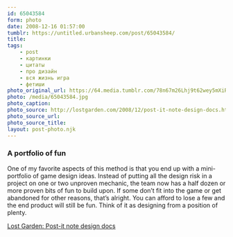 ```yaml
---
id: 65043584
form: photo
date: 2008-12-16 01:57:00
tumblr: https://untitled.urbansheep.com/post/65043584/
title:
tags:
    - post
    - картинки
    - цитаты
    - про дизайн
    - вся жизнь игра
    - фетиши
photo_original_url: https://64.media.tumblr.com/78n67m26Lhj9t62wey5mXiRTo1_400.jpg
photo: /media/65043584.jpg
photo_caption: 
photo_source: http://lostgarden.com/2008/12/post-it-note-design-docs.html
photo_source_url:
photo_source_title:
layout: post-photo.njk
---
```


<p><h3>A portfolio of fun</h3>
<p>One of my favorite aspects of this method is that you end up with a mini-portfolio of game design ideas. Instead of putting all the design risk in a project on one or two unproven mechanic, the team now has a half dozen or more proven bits of fun to build upon. If some don’t fit into the game or get abandoned for other reasons, that’s alright. You can afford to lose a few and the end product will still be fun. Think of it as designing from a position of plenty.</p>

<a href="http://lostgarden.com/2008/12/post-it-note-design-docs.html">Lost Garden: Post-it note design docs</a></p>
